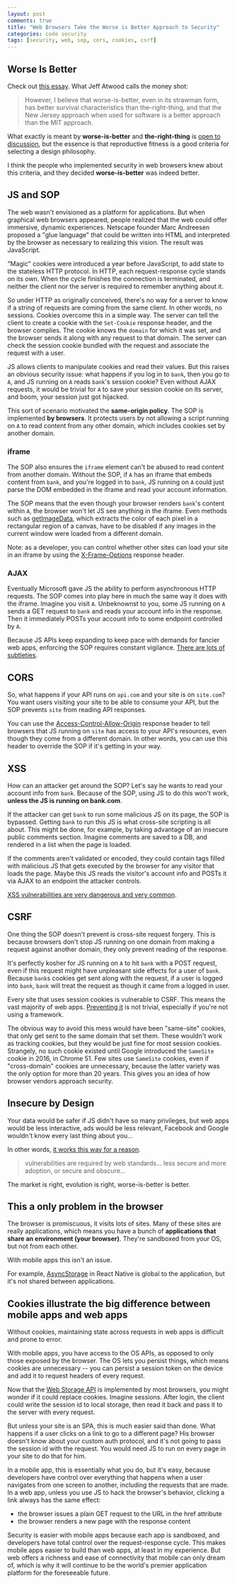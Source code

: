 ```yaml
---
layout: post
comments: true
title: "Web Browsers Take the Worse is Better Approach to Security"
categories: code security
tags: [security, web, sop, cors, cookies, csrf]
---
```


## Worse Is Better
Check out [this essay](https://www.dreamsongs.com/RiseOfWorseIsBetter.html). What Jeff Atwood calls the money shot:

>However, I believe that worse-is-better, even in its strawman form, has better survival characteristics than the-right-thing, and that the New Jersey approach when used for software is a better approach than the MIT approach.

What exactly is meant by __worse-is-better__ and __the-right-thing__ is [open to discussion](http://yosefk.com/blog/what-worse-is-better-vs-the-right-thing-is-really-about.html), but the essence is that reproductive fitness is a good criteria for selecting a design philosophy.

I think the people who implemented security in web browsers knew about this criteria, and they decided __worse-is-better__ was indeed better.


## JS and SOP
The web wasn't envisioned as a platform for applications. But when graphical web browsers appeared, people realized that the web could offer immersive, dynamic experiences. Netscape founder Marc Andreesen proposed a "glue language" that could be written into HTML and interpreted by the browser as necessary to realizing this vision. The result was JavaScript.

"Magic" cookies were introduced a year before JavaScript, to add state to the stateless HTTP protocol. In HTTP, each request-response cycle stands on its own. When the cycle finishes the connection is terminated, and neither the client nor the server is required to remember anything about it. 

So under HTTP as originally conceived, there's no way for a server to know if a string of requests are coming from the same client. In other words, no sessions. Cookies overcome this in a simple way. The server can tell the client to create a cookie with the `Set-Cookie` response header, and the browser complies. The cookie knows the `domain` for which it was set, and the browser sends it along with any request to that domain. The server can check the session cookie bundled with the request and associate the request with a user.

JS allows clients to manipulate cookies and read their values. But this raises an obvious security issue: what happens if you log in to `bank`, then you go to `A`, and JS running on `A` reads `bank`'s session cookie? Even without AJAX requests, it would be trivial for `A` to save your session cookie on its server, and boom, your session just got hijacked.

This sort of scenario motivated the __same-origin policy__. The SOP is implemented __by browsers__. It protects users by not allowing a script running on `A` to read content from any other domain, which includes cookies set by another domain.


### iframe
The SOP also ensures the `iframe` element can't be abused to read content from another domain. Without the SOP, if `A` has an iframe that embeds content from `bank`, and you're logged in to `bank`, JS running on `A` could just parse the DOM embedded in the iframe and read your account information.

The SOP means that the even though your browser renders `bank`'s content within `A`, the browser won't let JS see anything in the iframe. Even methods such as [getImageData](https://developer.mozilla.org/en-US/docs/Web/API/CanvasRenderingContext2D/getImageData), which extracts the color of each pixel in a rectangular region of a canvas, have to be disabled if any images in the current window were loaded from a different domain.

Note: as a developer, you can control whether other sites can load your site in an iframe by using the [X-Frame-Options](https://developer.mozilla.org/en-US/docs/Web/HTTP/Headers/X-Frame-Options) response header.


### AJAX
Eventually Microsoft gave JS the ability to perform asynchronous HTTP requests. The SOP comes into play here in much the same way it does with the iframe. Imagine you visit `A`. Unbeknownst to you, some JS running on `A` sends a GET request to `bank` and reads your account info in the response. Then it immediately POSTs your account info to some endpoint controlled by `A`.

Because JS APIs keep expanding to keep pace with demands for fancier web apps, enforcing the SOP requires constant vigilance. [There are lots of subtleties](https://blogs.msdn.microsoft.com/ieinternals/2009/08/28/same-origin-policy-part-1-no-peeking/).


## CORS
So, what happens if your API runs on `api.com` and your site is on `site.com`? You want users visiting your site to be able to consume your API, but the SOP prevents `site` from reading API responses.

You can use the [Access-Control-Allow-Origin](https://developer.mozilla.org/en-US/docs/Web/HTTP/Access_control_CORS#Access-Control-Allow-Origin) response header to tell browsers that JS running on `site` has access to your API's resources, even though they come from a different domain. In other words, you can use this header to override the SOP if it's getting in your way.


## XSS
How can an attacker get around the SOP? Let's say he wants to read your account info from `bank`. Because of the SOP, using JS to do this won't work, __unless the JS is running on bank.com__.

If the attacker can get `bank` to run some malicious JS on its page, the SOP is bypassed. Getting `bank` to run this JS is what cross-site scripting is all about. This might be done, for example, by taking advantage of an insecure public comments section. Imagine comments are saved to a DB, and rendered in a list when the page is loaded.

If the comments aren't validated or encoded, they could contain <script>...</script> tags filled with malicious JS that gets executed by the browser for any visitor that loads the page. Maybe this JS reads the visitor's account info and POSTs it via AJAX to an endpoint the attacker controls.

[XSS vulnerabilities are very dangerous and very common](https://www.owasp.org/index.php/Cross-site_Scripting_(XSS)).


## CSRF
One thing the SOP doesn't prevent is cross-site request forgery. This is because browsers don't stop JS running on one domain from making a request against another domain, they only prevent reading of the response.

It's perfectly kosher for JS running on `A` to hit `bank` with a POST request, even if this request might have unpleasant side effects for a user of `bank`. Because `bank`s cookies get sent along with the request, if a user is logged into `bank`, `bank` will treat the request as though it came from a logged in user.

Every site that uses session cookies is vulnerable to CSRF. This means the vast majority of web apps. [Preventing it](/post/csrf-protection) is not trivial, especially if you're not using a framework.

The obvious way to avoid this mess would have been "same-site" cookies, that only get sent to the same domain that set them. These wouldn't work as tracking cookies, but they would be just fine for most session cookies. Strangely, no such cookie existed until Google introduced the `SameSite` cookie in 2016, in Chrome 51. Few sites use `SameSite` cookies, even if "cross-domain" cookies are unnecessary, because the latter variety was the only option for more than 20 years. This gives you an idea of how browser vendors approach security.


## Insecure by Design
Your data would be safer if JS didn't have so many privileges, but web apps would be less interactive, ads would be less relevant, Facebook and Google wouldn't know every last thing about you...

In other words, [it works this way for a reason](https://www.owasp.org/images/9/90/Web_Security_Fundamentally_Broken.pdf).

>vulnerabilities are required by web standards... less secure and more adoption, or secure and obscure...

The market is right, evolution is right, worse-is-better is better.


## This a only problem in the browser
The browser is promiscuous, it visits lots of sites. Many of these sites are really applications, which means you have a bunch of __applications that share an environment (your browser)__. They're sandboxed from your OS, but not from each other.

With mobile apps this isn't an issue.

For example, [AsyncStorage](https://facebook.github.io/react-native/docs/asyncstorage.html) in React Native is global to the application, but it's not shared between applications. 


## Cookies illustrate the big difference between mobile apps and web apps
Without cookies, maintaining state across requests in web apps is difficult and prone to error.

With mobile apps, you have access to the OS APIs, as opposed to only those exposed by the browser. The OS lets you persist things, which means cookies are unnecessary -- you can persist a session token on the device and add it to request headers of every request.

Now that the [Web Storage API](https://developer.mozilla.org/en-US/docs/Web/API/Web_Storage_API) is implemented by most browsers, you might wonder if it could replace cookies. Imagine sessions. After login, the client could write the session id to local storage, then read it back and pass it to the server with every request.

But unless your site is an SPA, this is much easier said than done. What happens if a user clicks on a link to go to a different page? His browser doesn't know about your custom auth protocol, and it's not going to pass the session id with the request. You would need JS to run on every page in your site to do that for him.

In a mobile app, this is essentially what you do, but it's easy, because developers have control over everything that happens when a user navigates from one screen to another, including the requests that are made. In a web app, unless you use JS to hack the browser's behavior, clicking a link always has the same effect:
  - the browser issues a plain GET request to the URL in the href attribute
  - the browser renders a new page with the response content

Security is easier with mobile apps because each app is sandboxed, and developers have total control over the request-response cycle. This makes mobile apps easier to build than web apps, at least in my experience. But web offers a richness and ease of connectivity that mobile can only dream of, which is why it will continue to be the world's premier application platform for the foreseeable future.
